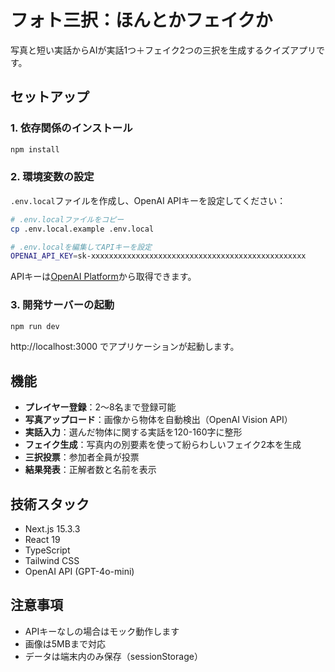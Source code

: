 # フォト三択：ほんとかフェイクか

写真と短い実話からAIが実話1つ＋フェイク2つの三択を生成するクイズアプリです。

## セットアップ

### 1. 依存関係のインストール

```bash
npm install
```

### 2. 環境変数の設定

`.env.local`ファイルを作成し、OpenAI APIキーを設定してください：

```bash
# .env.localファイルをコピー
cp .env.local.example .env.local

# .env.localを編集してAPIキーを設定
OPENAI_API_KEY=sk-xxxxxxxxxxxxxxxxxxxxxxxxxxxxxxxxxxxxxxxxxxxxxxxx
```

APIキーは[OpenAI Platform](https://platform.openai.com/api-keys)から取得できます。

### 3. 開発サーバーの起動

```bash
npm run dev
```

http://localhost:3000 でアプリケーションが起動します。

## 機能

- **プレイヤー登録**：2〜8名まで登録可能
- **写真アップロード**：画像から物体を自動検出（OpenAI Vision API）
- **実話入力**：選んだ物体に関する実話を120-160字に整形
- **フェイク生成**：写真内の別要素を使って紛らわしいフェイク2本を生成
- **三択投票**：参加者全員が投票
- **結果発表**：正解者数と名前を表示

## 技術スタック

- Next.js 15.3.3
- React 19
- TypeScript
- Tailwind CSS
- OpenAI API (GPT-4o-mini)

## 注意事項

- APIキーなしの場合はモック動作します
- 画像は5MBまで対応
- データは端末内のみ保存（sessionStorage）